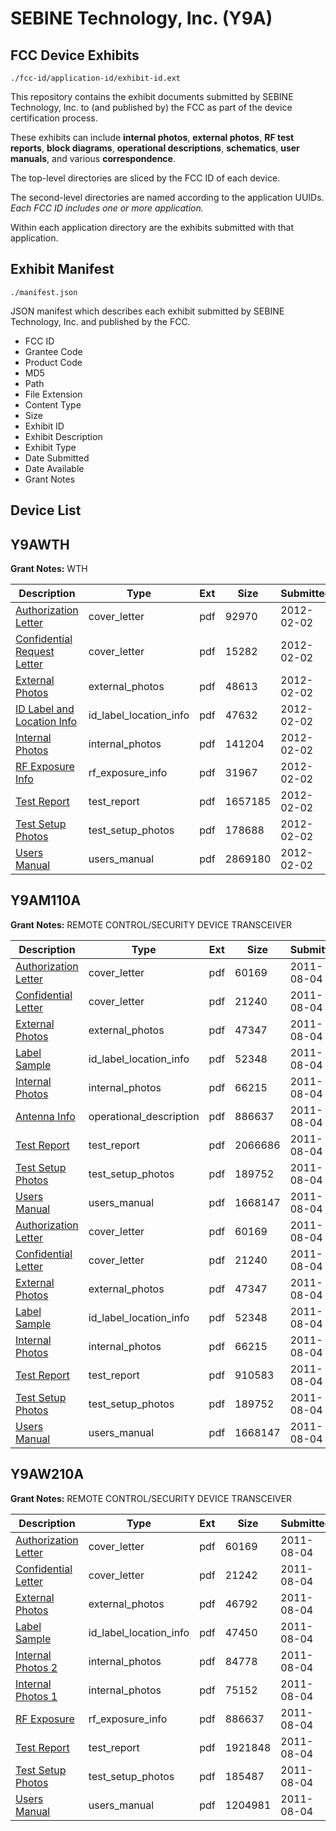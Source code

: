# SEBINE Technology, Inc. (Y9A)
## FCC Device Exhibits

```
./fcc-id/application-id/exhibit-id.ext
```

This repository contains the exhibit documents submitted by SEBINE Technology, Inc. to (and published by) the FCC as part of the device certification process.

These exhibits can include **internal photos**, **external photos**, **RF test reports**, **block diagrams**, **operational descriptions**, **schematics**, **user manuals**, and various **correspondence**.

The top-level directories are sliced by the FCC ID of each device.

The second-level directories are named according to the application UUIDs. *Each FCC ID includes one or more application.*

Within each application directory are the exhibits submitted with that application. 

## Exhibit Manifest

```
./manifest.json
```

JSON manifest which describes each exhibit submitted by SEBINE Technology, Inc. and published by the FCC.

- FCC ID
- Grantee Code
- Product Code
- MD5
- Path
- File Extension
- Content Type
- Size
- Exhibit ID
- Exhibit Description
- Exhibit Type
- Date Submitted
- Date Available
- Grant Notes

## Device List
## Y9AWTH
**Grant Notes:** WTH

| Description | Type | Ext | Size | Submitted | Available |
| ----------- | ---- | --- | ---- | --------- | --------- |
| [Authorization Letter](Y9AWTH/4f957939b243422d04e9ccb010e7f463/1630027.pdf) | cover_letter | pdf | 92970 | 2012-02-02 | 2012-02-02 |
| [Confidential Request Letter](Y9AWTH/4f957939b243422d04e9ccb010e7f463/1630028.pdf) | cover_letter | pdf | 15282 | 2012-02-02 | 2012-02-02 |
| [External Photos](Y9AWTH/4f957939b243422d04e9ccb010e7f463/1630030.pdf) | external_photos | pdf | 48613 | 2012-02-02 | 2012-02-02 |
| [ID Label and Location Info](Y9AWTH/4f957939b243422d04e9ccb010e7f463/1630031.pdf) | id_label_location_info | pdf | 47632 | 2012-02-02 | 2012-02-02 |
| [Internal Photos](Y9AWTH/4f957939b243422d04e9ccb010e7f463/1630032.pdf) | internal_photos | pdf | 141204 | 2012-02-02 | 2012-02-02 |
| [RF Exposure Info](Y9AWTH/4f957939b243422d04e9ccb010e7f463/1630034.pdf) | rf_exposure_info | pdf | 31967 | 2012-02-02 | 2012-02-02 |
| [Test Report](Y9AWTH/4f957939b243422d04e9ccb010e7f463/1630036.pdf) | test_report | pdf | 1657185 | 2012-02-02 | 2012-02-02 |
| [Test Setup Photos](Y9AWTH/4f957939b243422d04e9ccb010e7f463/1630037.pdf) | test_setup_photos | pdf | 178688 | 2012-02-02 | 2012-02-02 |
| [Users Manual](Y9AWTH/4f957939b243422d04e9ccb010e7f463/1630038.pdf) | users_manual | pdf | 2869180 | 2012-02-02 | 2012-02-02 |
## Y9AM110A
**Grant Notes:** REMOTE CONTROL/SECURITY DEVICE TRANSCEIVER

| Description | Type | Ext | Size | Submitted | Available |
| ----------- | ---- | --- | ---- | --------- | --------- |
| [Authorization Letter](Y9AM110A/c79e9066c8a8a3deb5c53b6b17291470/1517242.pdf) | cover_letter | pdf | 60169 | 2011-08-04 | 2011-08-04 |
| [Confidential Letter](Y9AM110A/c79e9066c8a8a3deb5c53b6b17291470/1517244.pdf) | cover_letter | pdf | 21240 | 2011-08-04 | 2011-08-04 |
| [External Photos](Y9AM110A/c79e9066c8a8a3deb5c53b6b17291470/1517246.pdf) | external_photos | pdf | 47347 | 2011-08-04 | 2011-08-04 |
| [Label Sample](Y9AM110A/c79e9066c8a8a3deb5c53b6b17291470/1517248.pdf) | id_label_location_info | pdf | 52348 | 2011-08-04 | 2011-08-04 |
| [Internal Photos](Y9AM110A/c79e9066c8a8a3deb5c53b6b17291470/1517247.pdf) | internal_photos | pdf | 66215 | 2011-08-04 | 2011-08-04 |
| [Antenna Info](Y9AM110A/c79e9066c8a8a3deb5c53b6b17291470/1517245.pdf) | operational_description | pdf | 886637 | 2011-08-04 | 2011-08-04 |
| [Test Report](Y9AM110A/c79e9066c8a8a3deb5c53b6b17291470/1517243.pdf) | test_report | pdf | 2066686 | 2011-08-04 | 2011-08-04 |
| [Test Setup Photos](Y9AM110A/c79e9066c8a8a3deb5c53b6b17291470/1517249.pdf) | test_setup_photos | pdf | 189752 | 2011-08-04 | 2011-08-04 |
| [Users Manual](Y9AM110A/c79e9066c8a8a3deb5c53b6b17291470/1517241.pdf) | users_manual | pdf | 1668147 | 2011-08-04 | 2011-08-04 |
| [Authorization Letter](Y9AM110A/9a95a832977e455ad6828d3268f24341/1517242.pdf) | cover_letter | pdf | 60169 | 2011-08-04 | 2011-08-04 |
| [Confidential Letter](Y9AM110A/9a95a832977e455ad6828d3268f24341/1517244.pdf) | cover_letter | pdf | 21240 | 2011-08-04 | 2011-08-04 |
| [External Photos](Y9AM110A/9a95a832977e455ad6828d3268f24341/1517246.pdf) | external_photos | pdf | 47347 | 2011-08-04 | 2011-08-04 |
| [Label Sample](Y9AM110A/9a95a832977e455ad6828d3268f24341/1517248.pdf) | id_label_location_info | pdf | 52348 | 2011-08-04 | 2011-08-04 |
| [Internal Photos](Y9AM110A/9a95a832977e455ad6828d3268f24341/1517247.pdf) | internal_photos | pdf | 66215 | 2011-08-04 | 2011-08-04 |
| [Test Report](Y9AM110A/9a95a832977e455ad6828d3268f24341/1517271.pdf) | test_report | pdf | 910583 | 2011-08-04 | 2011-08-04 |
| [Test Setup Photos](Y9AM110A/9a95a832977e455ad6828d3268f24341/1517249.pdf) | test_setup_photos | pdf | 189752 | 2011-08-04 | 2011-08-04 |
| [Users Manual](Y9AM110A/9a95a832977e455ad6828d3268f24341/1517241.pdf) | users_manual | pdf | 1668147 | 2011-08-04 | 2011-08-04 |
## Y9AW210A
**Grant Notes:** REMOTE CONTROL/SECURITY DEVICE TRANSCEIVER

| Description | Type | Ext | Size | Submitted | Available |
| ----------- | ---- | --- | ---- | --------- | --------- |
| [Authorization Letter](Y9AW210A/862dc3e7896818efc4b0a79b888756cc/1517242.pdf) | cover_letter | pdf | 60169 | 2011-08-04 | 2011-08-04 |
| [Confidential Letter](Y9AW210A/862dc3e7896818efc4b0a79b888756cc/1517257.pdf) | cover_letter | pdf | 21242 | 2011-08-04 | 2011-08-04 |
| [External Photos](Y9AW210A/862dc3e7896818efc4b0a79b888756cc/1517258.pdf) | external_photos | pdf | 46792 | 2011-08-04 | 2011-08-04 |
| [Label Sample](Y9AW210A/862dc3e7896818efc4b0a79b888756cc/1517261.pdf) | id_label_location_info | pdf | 47450 | 2011-08-04 | 2011-08-04 |
| [Internal Photos 2](Y9AW210A/862dc3e7896818efc4b0a79b888756cc/1517259.pdf) | internal_photos | pdf | 84778 | 2011-08-04 | 2011-08-04 |
| [Internal Photos 1](Y9AW210A/862dc3e7896818efc4b0a79b888756cc/1517260.pdf) | internal_photos | pdf | 75152 | 2011-08-04 | 2011-08-04 |
| [RF Exposure](Y9AW210A/862dc3e7896818efc4b0a79b888756cc/1517245.pdf) | rf_exposure_info | pdf | 886637 | 2011-08-04 | 2011-08-04 |
| [Test Report](Y9AW210A/862dc3e7896818efc4b0a79b888756cc/1517256.pdf) | test_report | pdf | 1921848 | 2011-08-04 | 2011-08-04 |
| [Test Setup Photos](Y9AW210A/862dc3e7896818efc4b0a79b888756cc/1517263.pdf) | test_setup_photos | pdf | 185487 | 2011-08-04 | 2011-08-04 |
| [Users Manual](Y9AW210A/862dc3e7896818efc4b0a79b888756cc/1517254.pdf) | users_manual | pdf | 1204981 | 2011-08-04 | 2011-08-04 |
